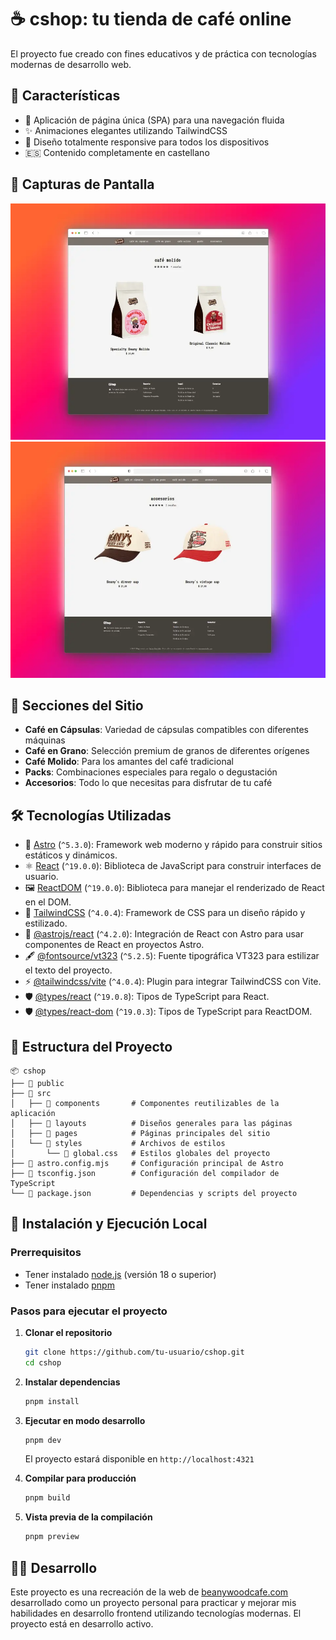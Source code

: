 # ☕ cshop: tu tienda de café online

El proyecto fue creado con fines educativos y de práctica con tecnologías modernas de desarrollo web.

## 🌟 Características

- 🚀 Aplicación de página única (SPA) para una navegación fluida
- ✨ Animaciones elegantes utilizando TailwindCSS
- 📱 Diseño totalmente responsive para todos los dispositivos
- 🇪🇸 Contenido completamente en castellano

## 📸 Capturas de Pantalla

![Página Principal](./public/coffee-placeholder.webp)
![Sección de Accesorios](./public/accesories-placeholder.webp)

## 🛒 Secciones del Sitio

- **Café en Cápsulas**: Variedad de cápsulas compatibles con diferentes máquinas
- **Café en Grano**: Selección premium de granos de diferentes orígenes
- **Café Molido**: Para los amantes del café tradicional
- **Packs**: Combinaciones especiales para regalo o degustación
- **Accesorios**: Todo lo que necesitas para disfrutar de tu café

## 🛠️ Tecnologías Utilizadas

- 🌌 [Astro](https://astro.build) (`^5.3.0`): Framework web moderno y rápido para construir sitios estáticos y dinámicos.
- ⚛️ [React](https://reactjs.org) (`^19.0.0`): Biblioteca de JavaScript para construir interfaces de usuario.
- 🖼️ [ReactDOM](https://reactjs.org/docs/react-dom.html) (`^19.0.0`): Biblioteca para manejar el renderizado de React en el DOM.
- 🎨 [TailwindCSS](https://tailwindcss.com) (`^4.0.4`): Framework de CSS para un diseño rápido y estilizado.
- 🔗 [@astrojs/react](https://docs.astro.build/en/guides/integrations-guide/react/) (`^4.2.0`): Integración de React con Astro para usar componentes de React en proyectos Astro.
- 🖋️ [@fontsource/vt323](https://fontsource.org/fonts/vt323) (`^5.2.5`): Fuente tipográfica VT323 para estilizar el texto del proyecto.
- ⚡ [@tailwindcss/vite](https://tailwindcss.com/docs/installation) (`^4.0.4`): Plugin para integrar TailwindCSS con Vite.
- 🛡️ [@types/react](https://www.npmjs.com/package/@types/react) (`^19.0.8`): Tipos de TypeScript para React.
- 🛡️ [@types/react-dom](https://www.npmjs.com/package/@types/react-dom) (`^19.0.3`): Tipos de TypeScript para ReactDOM.

## 📂 Estructura del Proyecto

```plaintext
📦 cshop
├── 📂 public
├── 📂 src
│   ├── 📂 components       # Componentes reutilizables de la aplicación
│   ├── 📂 layouts          # Diseños generales para las páginas
│   ├── 📂 pages            # Páginas principales del sitio
│   └── 📂 styles           # Archivos de estilos
│       └── 📄 global.css   # Estilos globales del proyecto
├── 📄 astro.config.mjs     # Configuración principal de Astro
├── 📄 tsconfig.json        # Configuración del compilador de TypeScript
└── 📄 package.json         # Dependencias y scripts del proyecto
```

## 🚀 Instalación y Ejecución Local

### Prerrequisitos
- Tener instalado [node.js](https://nodejs.org/) (versión 18 o superior)
- Tener instalado [pnpm](https://pnpm.io/installation)

### Pasos para ejecutar el proyecto

1. **Clonar el repositorio**
    ```bash
    git clone https://github.com/tu-usuario/cshop.git
    cd cshop
    ```

2. **Instalar dependencias**
    ```bash
    pnpm install
    ```

3. **Ejecutar en modo desarrollo**
    ```bash
    pnpm dev
    ```
    El proyecto estará disponible en `http://localhost:4321`

4. **Compilar para producción**
    ```bash
    pnpm build
    ```

5. **Vista previa de la compilación**
    ```bash
    pnpm preview
    ```

## 👨‍💻 Desarrollo

Este proyecto es una recreación de la web de [beanywoodcafe.com](https://beanywoodcafe.com) desarrollado como un proyecto personal para practicar y mejorar mis habilidades en desarrollo frontend utilizando tecnologías modernas. El proyecto está en desarrollo activo.
